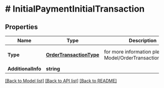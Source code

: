 # # InitialPaymentInitialTransaction


## Properties 


Name | Type | Description | Notes
------------ | ------------- | ------------- | -------------
**Type**| [**OrderTransactionType**](OrderTransactionType.md) |  for more information please, see Model/OrderTransactionType.php  | [optional] [default to UNKNOWN]
**AdditionalInfo**| **string** |   | [optional]


[[Back to Model list]](../../README.md#models) [[Back to API list]](../../README.md#endpoints) [[Back to README]](../../README.md)

